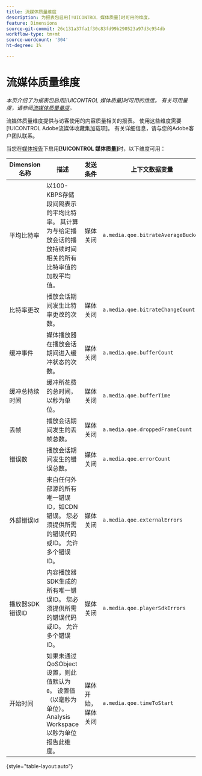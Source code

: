 ```yaml
---
title: 流媒体质量维度
description: 为报表包启用[!UICONTROL 媒体质量]时可用的维度。
feature: Dimensions
source-git-commit: 26c131a37fa1f30c83fd99b290523a97d3c954db
workflow-type: tm+mt
source-wordcount: '304'
ht-degree: 1%

---
```


# 流媒体质量维度

*本页介绍了为报表包启用[!UICONTROL 媒体质量]时可用的维度。 有关可用量度，请参阅[流媒体质量量度](../metrics/sm-quality.md)。*

流媒体质量维度提供与访客使用的内容质量相关的报表。 使用这些维度需要[!UICONTROL Adobe流媒体收藏集加载项]。 有关详细信息，请与您的Adobe客户团队联系。

当您在[媒体报告](/help/admin/admin/c-manage-report-suites/c-edit-report-suites/media-management.md)下启用&#x200B;**[!UICONTROL 媒体质量]**&#x200B;时，以下维度可用：

| Dimension名称 | 描述 | 发送条件 | 上下文数据变量 |
| --- | --- | --- | --- |
| 平均比特率 | 以100-KBPS存储段间隔表示的平均比特率。 其计算为与给定播放会话的播放持续时间相关的所有比特率值的加权平均值。 | 媒体关闭 | `a.media.qoe.bitrateAverageBucket` |
| 比特率更改 | 播放会话期间发生比特率更改的次数。 | 媒体关闭 | `a.media.qoe.bitrateChangeCount` |
| 缓冲事件 | 媒体播放器在播放会话期间进入缓冲状态的次数。 | 媒体关闭 | `a.media.qoe.bufferCount` |
| 缓冲总持续时间 | 缓冲所花费的总时间，以秒为单位。 | 媒体关闭 | `a.media.qoe.bufferTime` |
| 丢帧 | 播放会话期间发生的丢帧总数。 | 媒体关闭 | `a.media.qoe.droppedFrameCount` |
| 错误数 | 播放会话期间发生的错误总数。 | 媒体关闭 | `a.media.qoe.errorCount` |
| 外部错误Id | 来自任何外部源的所有唯一错误ID，如CDN错误。 您必须提供所需的错误代码或ID。 允许多个错误ID。 | 媒体关闭 | `a.media.qoe.externalErrors` |
| 播放器SDK错误ID | 内容播放器SDK生成的所有唯一错误ID。 您必须提供所需的错误代码或ID。 允许多个错误ID。 | 媒体关闭 | `a.media.qoe.playerSdkErrors` |
| 开始时间 | 如果未通过QoSObject设置，则此值默认为`0`。 设置值（以毫秒为单位）。 Analysis Workspace以秒为单位报告此维度。 | 媒体开始，媒体关闭 | `a.media.qoe.timeToStart` |

{style="table-layout:auto"}
